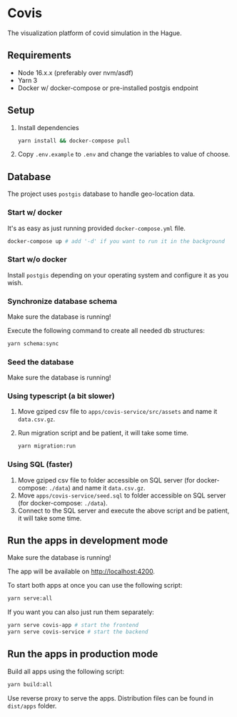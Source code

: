 # Covis

The visualization platform of covid simulation in the Hague.

## Requirements

- Node 16.x.x (preferably over nvm/asdf)
- Yarn 3
- Docker w/ docker-compose or pre-installed postgis endpoint

## Setup

1. Install dependencies

   ```sh
   yarn install && docker-compose pull
   ```

2. Copy `.env.example` to `.env` and change the variables to value of choose.

## Database

The project uses `postgis` database to handle geo-location data.

### Start w/ docker

It's as easy as just running provided `docker-compose.yml` file.

```sh
docker-compose up # add '-d' if you want to run it in the background
```

### Start w/o docker

Install `postgis` depending on your operating system and configure it as you wish.

### Synchronize database schema

Make sure the database is running!

Execute the following command to create all needed db structures:

```sh
yarn schema:sync
```

### Seed the database

Make sure the database is running!

### Using typescript (a bit slower)

1. Move gziped csv file to `apps/covis-service/src/assets` and name it `data.csv.gz`.
2. Run migration script and be patient, it will take some time.

   ```sh
   yarn migration:run
   ```

### Using SQL (faster)

1. Move gziped csv file to folder accessible on SQL server (for docker-compose: `./data`) and name it `data.csv.gz`.
2. Move `apps/covis-service/seed.sql` to folder accessible on SQL server (for docker-compose: `./data`).
3. Connect to the SQL server and execute the above script and be patient, it will take some time.

## Run the apps in development mode

Make sure the database is running!

The app will be available on <http://localhost:4200>.

To start both apps at once you can use the following script:

```sh
yarn serve:all
```

If you want you can also just run them separately:

```sh
yarn serve covis-app # start the frontend
yarn serve covis-service # start the backend
```

## Run the apps in production mode

Build all apps using the following script:

```sh
yarn build:all
```

Use reverse proxy to serve the apps. Distribution files can be found in `dist/apps` folder.
